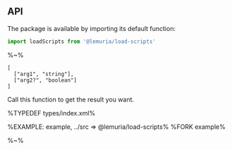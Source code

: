 ## API

The package is available by importing its default function:

```js
import loadScripts from '@lemuria/load-scripts'
```

%~%

```## loadScripts
[
  ["arg1", "string"],
  ["arg2?", "boolean"]
]
```

Call this function to get the result you want.

%TYPEDEF types/index.xml%

%EXAMPLE: example, ../src => @lemuria/load-scripts%
%FORK example%

%~%
